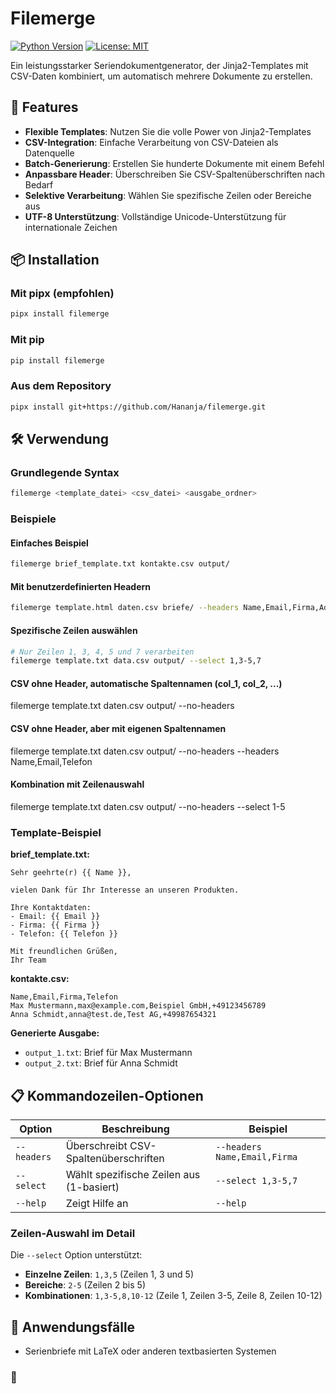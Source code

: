 # Filemerge

[![Python Version](https://img.shields.io/badge/python-3.8+-blue.svg)](https://python.org)
[![License: MIT](https://img.shields.io/badge/License-MIT-yellow.svg)](https://opensource.org/licenses/MIT)

Ein leistungsstarker Seriendokumentgenerator, der Jinja2-Templates mit CSV-Daten kombiniert, um automatisch mehrere Dokumente zu erstellen.

## 🚀 Features

- **Flexible Templates**: Nutzen Sie die volle Power von Jinja2-Templates
- **CSV-Integration**: Einfache Verarbeitung von CSV-Dateien als Datenquelle
- **Batch-Generierung**: Erstellen Sie hunderte Dokumente mit einem Befehl
- **Anpassbare Header**: Überschreiben Sie CSV-Spaltenüberschriften nach Bedarf
- **Selektive Verarbeitung**: Wählen Sie spezifische Zeilen oder Bereiche aus
- **UTF-8 Unterstützung**: Vollständige Unicode-Unterstützung für internationale Zeichen

## 📦 Installation

### Mit pipx (empfohlen)
```bash
pipx install filemerge
```

### Mit pip
```bash
pip install filemerge
```

### Aus dem Repository
```bash
pipx install git+https://github.com/Hananja/filemerge.git
```

## 🛠️ Verwendung

### Grundlegende Syntax
```bash
filemerge <template_datei> <csv_datei> <ausgabe_ordner>
```

### Beispiele

#### Einfaches Beispiel
```bash
filemerge brief_template.txt kontakte.csv output/
```

#### Mit benutzerdefinierten Headern
```bash
filemerge template.html daten.csv briefe/ --headers Name,Email,Firma,Adresse
```

#### Spezifische Zeilen auswählen
```bash
# Nur Zeilen 1, 3, 4, 5 und 7 verarbeiten
filemerge template.txt data.csv output/ --select 1,3-5,7
```

#### CSV ohne Header, automatische Spaltennamen (col_1, col_2, ...)
filemerge template.txt daten.csv output/ --no-headers

#### CSV ohne Header, aber mit eigenen Spaltennamen
filemerge template.txt daten.csv output/ --no-headers --headers Name,Email,Telefon

#### Kombination mit Zeilenauswahl
filemerge template.txt daten.csv output/ --no-headers --select 1-5

### Template-Beispiel

**brief_template.txt:**
```jinja2
Sehr geehrte(r) {{ Name }},

vielen Dank für Ihr Interesse an unseren Produkten. 

Ihre Kontaktdaten:
- Email: {{ Email }}
- Firma: {{ Firma }}
- Telefon: {{ Telefon }}

Mit freundlichen Grüßen,
Ihr Team
```

**kontakte.csv:**
```csv
Name,Email,Firma,Telefon
Max Mustermann,max@example.com,Beispiel GmbH,+49123456789
Anna Schmidt,anna@test.de,Test AG,+49987654321
```

**Generierte Ausgabe:**
- `output_1.txt`: Brief für Max Mustermann
- `output_2.txt`: Brief für Anna Schmidt

## 📋 Kommandozeilen-Optionen

| Option | Beschreibung | Beispiel |
|--------|--------------|----------|
| `--headers` | Überschreibt CSV-Spaltenüberschriften | `--headers Name,Email,Firma` |
| `--select` | Wählt spezifische Zeilen aus (1-basiert) | `--select 1,3-5,7` |
| `--help` | Zeigt Hilfe an | `--help` |

### Zeilen-Auswahl im Detail

Die `--select` Option unterstützt:
- **Einzelne Zeilen**: `1,3,5` (Zeilen 1, 3 und 5)
- **Bereiche**: `2-5` (Zeilen 2 bis 5)
- **Kombinationen**: `1,3-5,8,10-12` (Zeile 1, Zeilen 3-5, Zeile 8, Zeilen 10-12)

## 🎯 Anwendungsfälle

- Serienbriefe mit LaTeX oder anderen textbasierten Systemen
### 📧